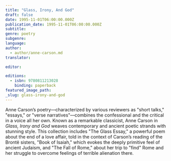 ```yaml
---
title: "Glass, Irony, And God"
draft: false
date: 1995-11-01T06:00:00.000Z
publication_date: 1995-11-01T06:00:00.000Z
subtitle:
genre: poetry
subgenre:
language:
author:
  - author/anne-carson.md
translator:

editor:

editions:
  - isbn: 9780811213028
    binding: paperback
featured_image_path:
_slug: glass-irony-and-god
---
```


Anne Carson’s poetry––characterized by various reviewers as "short talks," "essays," or "verse narratives"––combines the confessional and the critical in a voice all her own. Known as a remarkable classicist, Anne Carson in _Glass, Irony and God_ weaves contemporary and ancient poetic strands with stunning style. This collection includes "The Glass Essay," a powerful poem about the end of a love affair, told in the context of Carson’s reading of the Brontë sisters, "Book of Isaiah," which evokes the deeply primitive feel of ancient Judaism, and "The Fall of Rome," about her trip to "find" Rome and her struggle to overcome feelings of terrible alienation there.

